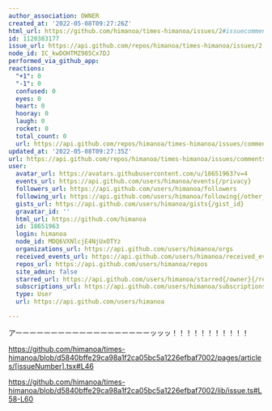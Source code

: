 ```yaml
---
author_association: OWNER
created_at: '2022-05-08T09:27:26Z'
html_url: https://github.com/himanoa/times-himanoa/issues/2#issuecomment-1120383177
id: 1120383177
issue_url: https://api.github.com/repos/himanoa/times-himanoa/issues/2
node_id: IC_kwDOHTMZ985Cx7DJ
performed_via_github_app: 
reactions:
  "+1": 0
  "-1": 0
  confused: 0
  eyes: 0
  heart: 0
  hooray: 0
  laugh: 0
  rocket: 0
  total_count: 0
  url: https://api.github.com/repos/himanoa/times-himanoa/issues/comments/1120383177/reactions
updated_at: '2022-05-08T09:27:35Z'
url: https://api.github.com/repos/himanoa/times-himanoa/issues/comments/1120383177
user:
  avatar_url: https://avatars.githubusercontent.com/u/18651963?v=4
  events_url: https://api.github.com/users/himanoa/events{/privacy}
  followers_url: https://api.github.com/users/himanoa/followers
  following_url: https://api.github.com/users/himanoa/following{/other_user}
  gists_url: https://api.github.com/users/himanoa/gists{/gist_id}
  gravatar_id: ''
  html_url: https://github.com/himanoa
  id: 18651963
  login: himanoa
  node_id: MDQ6VXNlcjE4NjUxOTYz
  organizations_url: https://api.github.com/users/himanoa/orgs
  received_events_url: https://api.github.com/users/himanoa/received_events
  repos_url: https://api.github.com/users/himanoa/repos
  site_admin: false
  starred_url: https://api.github.com/users/himanoa/starred{/owner}{/repo}
  subscriptions_url: https://api.github.com/users/himanoa/subscriptions
  type: User
  url: https://api.github.com/users/himanoa

---
```

アーーーーーーーーーーーーーーーーーーーッッッ！！！！！！！！！！！

https://github.com/himanoa/times-himanoa/blob/d5840bffe29ca98a1f2ca05bc5a1226efbaf7002/pages/articles/[issueNumber].tsx#L46

https://github.com/himanoa/times-himanoa/blob/d5840bffe29ca98a1f2ca05bc5a1226efbaf7002/lib/issue.ts#L58-L60